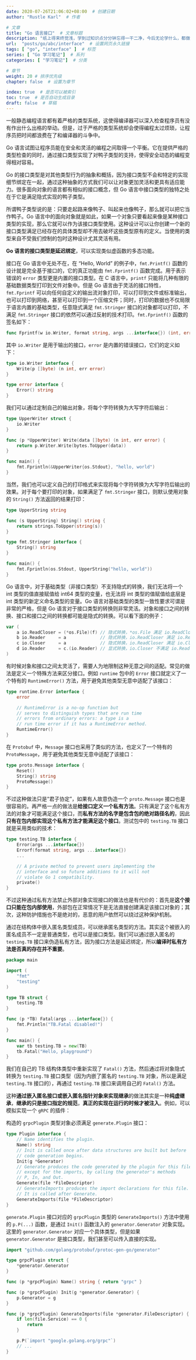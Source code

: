 ```yaml
---
date: 2020-07-26T21:06:02+08:00  # 创建日期
author: "Rustle Karl"  # 作者

# 文章
title: "Go 语言接口"  # 文章标题
description: "纸上得来终觉浅，学到过知识点分分钟忘得一干二净，今后无论学什么，都做好笔记吧。"
url:  "posts/go/abc/interface"  # 设置网页永久链接
tags: [ "go", "interface" ]  # 标签
series: [ "Go 学习笔记"]  # 系列
categories: [ "学习笔记"]  # 分类

# 章节
weight: 20 # 排序优先级
chapter: false  # 设置为章节

index: true  # 是否可以被索引
toc: true  # 是否自动生成目录
draft: false  # 草稿
---
```


一般静态编程语言都有着严格的类型系统，这使得编译器可以深入检查程序员有没有作出什么出格的举动。但是，过于严格的类型系统却会使得编程太过烦琐，让程序员把时间都浪费在了和编译器的斗争中。

Go 语言试图让程序员能在安全和灵活的编程之间取得一个平衡。它在提供严格的类型检查的同时，通过接口类型实现了对鸭子类型的支持，使得安全动态的编程变得相对容易。

Go 的接口类型是对其他类型行为的抽象和概括，因为接口类型不会和特定的实现细节绑定在一起，通过这种抽象的方式我们可以让对象更加灵活和更具有适应能力。很多面向对象的语言都有相似的接口概念，但 Go 语言中接口类型的独特之处在于它是满足隐式实现的鸭子类型。

所谓鸭子类型说的是：只要走起路来像鸭子、叫起来也像鸭子，那么就可以把它当作鸭子。Go 语言中的面向对象就是如此，如果一个对象只要看起来像是某种接口类型的实现，那么它就可以作为该接口类型使用。这种设计可以让你创建一个新的接口类型满足已经存在的具体类型却不用去破坏这些类型原有的定义。当使用的类型来自不受我们控制的包时这种设计尤其灵活有用。

**Go 语言的接口类型是延迟绑定**，可以实现类似虚函数的多态功能。

接口在 Go 语言中无处不在，在 “Hello, World” 的例子中，`fmt.Printf()` 函数的设计就是完全基于接口的，它的真正功能由 `fmt.Fprintf()` 函数完成。用于表示错误的 `error` 类型更是内置的接口类型。在 C 语言中，`printf` 只能将几种有限的基础数据类型打印到文件对象中。但是 Go 语言由于灵活的接口特性，`fmt.Fprintf` 可以向任何自定义的输出流对象打印，可以打印到文件或标准输出，也可以打印到网络，甚至可以打印到一个压缩文件；同时，打印的数据也不仅局限于语言内置的基础类型，任意隐式满足 `fmt.Stringer` 接口的对象都可以打印，不满足 `fmt.Stringer` 接口的依然可以通过反射的技术打印。`fmt.Fprintf()` 函数的签名如下：

```go
func Fprintf(w io.Writer, format string, args ...interface{}) (int, error)
```

其中 `io.Writer` 是用于输出的接口，`error` 是内置的错误接口，它们的定义如下：

```go
type io.Writer interface {
    Write(p []byte) (n int, err error)
}

type error interface {
    Error() string
}
```

我们可以通过定制自己的输出对象，将每个字符转换为大写字符后输出：

```go
type UpperWriter struct {
    io.Writer
}

func (p *UpperWriter) Write(data []byte) (n int, err error) {
    return p.Writer.Write(bytes.ToUpper(data))
}

func main() {
    fmt.Fprintln(&UpperWriter{os.Stdout}, "hello, world")
}
```

当然，我们也可以定义自己的打印格式来实现将每个字符转换为大写字符后输出的效果。对于每个要打印的对象，如果满足了 `fmt.Stringer` 接口，则默认使用对象的 `String()` 方法返回的结果打印：

```go
type UpperString string

func (s UpperString) String() string {
    return strings.ToUpper(string(s))
}

type fmt.Stringer interface {
    String() string
}

func main() {
    fmt.Fprintln(os.Stdout, UpperString("hello, world"))
}
```

Go 语言中，对于基础类型（非接口类型）不支持隐式的转换，我们无法将一个 int 类型的值直接赋值给 int64 类型的变量，也无法将 int 类型的值赋值给底层是 int 类型的新定义命名类型的变量。Go 语言对基础类型的类型一致性要求可谓是非常的严格，但是 Go 语言对于接口类型的转换则非常灵活。对象和接口之间的转换、接口和接口之间的转换都可能是隐式的转换。可以看下面的例子：

```go
var (
	a io.ReadCloser = (*os.File)(f) // 隐式转换，*os.File 满足 io.ReadCloser接 口
	b io.Reader     = a             // 隐式转换，io.ReadCloser 满足 io.Reader 接口
	c io.Closer     = a             // 隐式转换，io.ReadCloser 满足 io.Closer 接口
	d io.Reader     = c.(io.Reader) // 显式转换，io.Closer 不满足 io.Reader 接口
)
```

有时候对象和接口之间太灵活了，需要人为地限制这种无意之间的适配。常见的做法是定义一个特殊方法来区分接口。例如 `runtime` 包中的 `Error` 接口就定义了一个特有的 `RuntimeError()` 方法，用于避免其他类型无意中适配了该接口：

```go
type runtime.Error interface {
    error

    // RuntimeError is a no-op function but
    // serves to distinguish types that are run time
    // errors from ordinary errors: a type is a
    // run time error if it has a RuntimeError method.
    RuntimeError()
}
```

在 `Protobuf` 中，`Message` 接口也采用了类似的方法，也定义了一个特有的 `ProtoMessage`，用于避免其他类型无意中适配了该接口：

```go
type proto.Message interface {
    Reset()
    String() string
    ProtoMessage()
}
```

不过这种做法只是“君子协定”，如果有人故意伪造一个 `proto.Message` 接口也是很容易的。再严格一点的做法是**给接口定义一个私有方法**。只有满足了这个私有方法的对象才可能满足这个接口，而**私有方法的名字是包含包的绝对路径名的**，因此**只有在包内部实现这个私有方法才能满足这个接口**。测试包中的 `testing.TB` 接口就是采用类似的技术：

```go
type testing.TB interface {
    Error(args ...interface{})
    Errorf(format string, args ...interface{})
    ...

    // A private method to prevent users implementing the
    // interface and so future additions to it will not
    // violate Go 1 compatibility.
    private()
}
```

不过这种通过私有方法禁止外部对象实现接口的做法也是有代价的：首先是**这个接口只能在包内部使用**，外部包在正常情况下是无法直接创建满足该接口对象的；其次，这种防护措施也不是绝对的，恶意的用户依然可以绕过这种保护机制。

通过在结构体中嵌入匿名类型成员，可以继承匿名类型的方法。其实这个被嵌入的匿名成员不一定是普通类型，也可以是接口类型。我们可以通过嵌入匿名的 `testing.TB` 接口来伪造私有方法，因为接口方法是延迟绑定，所以**编译时私有方法是否真的存在并不重要**。

```go
package main

import (
    "fmt"
    "testing"
)

type TB struct {
    testing.TB
}

func (p *TB) Fatal(args ...interface{}) {
    fmt.Println("TB.Fatal disabled!")
}

func main() {
    var tb testing.TB = new(TB)
    tb.Fatal("Hello, playground")
}
```

我们在自己的 TB 结构体类型中重新实现了 `Fatal()` 方法，然后通过将对象隐式转换为 `testing.TB` 接口类型（因为内嵌了匿名的 `testing.TB` 对象，所以是满足 `testing.TB` 接口的），再通过 `testing.TB` 接口来调用自己的 `Fatal()` 方法。

这种**通过嵌入匿名接口或嵌入匿名指针对象来实现继承**的做法其实是一种**纯虚继承**，**继承的只是接口指定的规范**，**真正的实现在运行的时候才被注入**。例如，可以模拟实现一个 `gRPC` 的插件：

构造的 `grpcPlugin` 类型对象必须满足 `generate.Plugin` 接口：

```go
type Plugin interface {
    // Name identifies the plugin.
    Name() string
    // Init is called once after data structures are built but before
    // code generation begins.
    Init(g *Generator)
    // Generate produces the code generated by the plugin for this file,
    // except for the imports, by calling the generator's methods
    // P, In, and Out.
    Generate(file *FileDescriptor)
    // GenerateImports produces the import declarations for this file.
    // It is called after Generate.
    GenerateImports(file *FileDescriptor)
}
```

`generate.Plugin` 接口对应的 `grpcPlugin` 类型的 `GenerateImports()` 方法中使用的 `p.P(...)` 函数，是通过 `Init()` 函数注入的 `generator.Generator` 对象实现。这里的 `generator.Generator` 对应一个具体类型，但是如果 `generator.Generator` 是接口类型，我们甚至可以传入直接的实现。
 
```go
import "github.com/golang/protobuf/protoc-gen-go/generator"

type grpcPlugin struct {
    *generator.Generator
}

func (p *grpcPlugin) Name() string { return "grpc" }

func (p *grpcPlugin) Init(g *generator.Generator) {
    p.Generator = g
}

func (p *grpcPlugin) GenerateImports(file *generator.FileDescriptor) {
    if len(file.Service) == 0 {
        return
    }

    p.P(`import "google.golang.org/grpc"`)
    // ...
}
```
